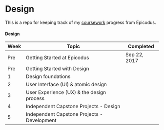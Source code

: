# Design

This is a repo for keeping track of my [coursework](https://www.learnhowtoprogram.com/courses) progress from Epicodus.

#### Design

Week | Topic                                       | Completed
 --- | ------------------------------------------- | ---
Pre  | Getting Started at Epicodus                 | Sep 22, 2017
Pre  | Getting Started with Design                 | 
1    | Design foundations                          |
2    | User Interface (UI) & atomic design         |
3    | User Experience (UX) & the design process   |
4    | Independent Capstone Projects - Design      |
5    | Independent Capstone Projects - Development |
